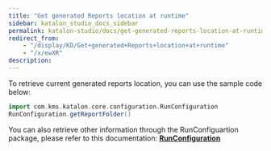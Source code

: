 ```yaml
---
title: "Get generated Reports location at runtime" 
sidebar: katalon_studio_docs_sidebar
permalink: katalon-studio/docs/get-generated-reports-location-at-runtime.html 
redirect_from:
    - "/display/KD/Get+generated+Reports+location+at+runtime"
    - "/x/ewXR"
description: 
---
```

To retrieve current generated reports location, you can use the sample code below:

```groovy
import com.kms.katalon.core.configuration.RunConfiguration
RunConfiguration.getReportFolder()
```

You can also retrieve other information through the RunConfiguartion package, please refer to this documentation: **[RunConfiguration](https://api-docs.katalon.com/com/kms/katalon/core/configuration/RunConfiguration.html)**